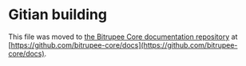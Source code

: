 Gitian building
================

This file was moved to [the Bitrupee Core documentation repository](https://github.com/bitrupee-core/docs/blob/master/gitian-building.md) at [https://github.com/bitrupee-core/docs](https://github.com/bitrupee-core/docs).
